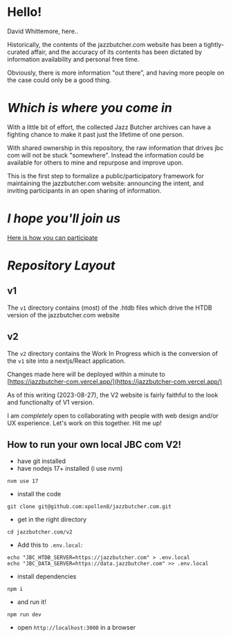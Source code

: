 
# Hello!

David Whittemore, here..

Historically, the contents of the jazzbutcher.com website has been a tightly-curated affair, and the accuracy of its contents has been dictated by information availability and personal free time.

Obviously, there is more information "out there", and having more people on the case could only be a good thing.

# *Which is where _you_ come in*

With a little bit of effort, the collected Jazz Butcher archives can have a fighting chance to make it past just the lifetime of one person.

With shared ownership in this repository, the raw information that drives jbc com will not be stuck "somewhere". Instead the information could be available for others to mine and repurpose and improve upon.

This is the first step to formalize a public/participatory framework for maintaining the jazzbutcher.com website: announcing the intent, and inviting participants in an open sharing of information.

# *I hope you'll join us*

[Here is how you can participate](https://github.com/xpollen8/jazzbutcher.com/blob/main/PARTICIPATE.md) 

# *Repository Layout*

## v1

The `v1` directory contains (most) of the .htdb files which drive the HTDB version of the jazzbutcher.com website

## v2

The `v2` directory contains the Work In Progress which is the conversion of the `v1` site into a nextjs/React application.

Changes made here will be deployed within a minute to [https://jazzbutcher-com.vercel.app/](https://jazzbutcher-com.vercel.app/)

As of this writing (2023-08-27), the V2 website is fairly faithful to the look and functionalty of V1 version.

I am *completely* open to collaborating with people with web design and/or UX experience.  Let's work on this together.  Hit me up!

## How to run your own local JBC com V2!

* have git installed
* have nodejs 17+ installed (i use nvm)

`nvm use 17`

* install the code

`git clone git@github.com:xpollen8/jazzbutcher.com.git`

* get in the right directory
  
`cd jazzbutcher.com/v2`

* Add this to `.env.local`:
  
```
echo "JBC_HTDB_SERVER=https://jazzbutcher.com" > .env.local
echo "JBC_DATA_SERVER=https://data.jazzbutcher.com" >> .env.local
```
* install dependencies

`npm i`

* and run it!

`npm run dev`

* open `http://localhost:3000` in a browser
